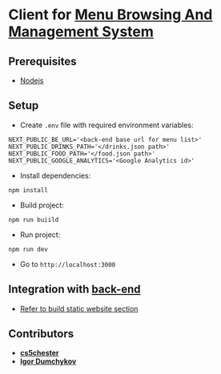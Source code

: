 # Client for [Menu Browsing And Management System](https://github.com/Sumysoul/server)

## Prerequisites

- [Nodejs](https://nodejs.org/en/download)

## Setup

- Create `.env` file with required environment variables:

```dotenv
NEXT_PUBLIC_BE_URL='<back-end base url for menu list>'
NEXT_PUBLIC_DRINKS_PATH='</drinks.json path>'
NEXT_PUBLIC_FOOD_PATH='</food.json path>'
NEXT_PUBLIC_GOOGLE_ANALYTICS='<Google Analytics id>'
```

- Install dependencies:

```shell
npm install
```

- Build project:

```shell
npm run buiild
```

- Run project:

```shell
npm run dev
```

- Go to `http://localhost:3000`

## Integration with [back-end](https://github.com/Sumysoul/server)

- [Refer to build static website section](https://github.com/Sumysoul/server/blob/master/README.md#run-scrips)

## Contributors

- **[cs5chester](https://github.com/cs5chester)**
- **[Igor Dumchykov](https://github.com/igordumchykov)**

